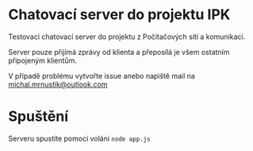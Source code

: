# Chatovací server do projektu IPK

Testovací chatovací server do projektu z Počítačových sítí a komunikací.

Server pouze přijímá zprávy od klienta a přeposílá je všem ostatním připojeným klientům.

V případě problému vytvořte issue anebo napiště mail na [michal.mrnustik@outlook.com](mailto:michal.mrnustik@outlook.com)

# Spuštění

Serveru spustíte pomocí volání `node app.js`
